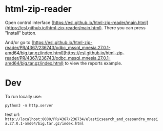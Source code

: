 # html-zip-reader


Open control interface [https://esl.github.io/html-zip-reader/main.html](https://esl.github.io/html-zip-reader/main.html).
There you can press "Install" button.

And/or go to [https://esl.github.io/html-zip-reader/PR/4367/236743/odbc_mssql_mnesia.27.0.1-amd64/big.tar.gz/index.html](https://esl.github.io/html-zip-reader/PR/4367/236743/odbc_mssql_mnesia.27.0.1-amd64/big.tar.gz/index.html)
to view the reports example.

# Dev

To run locally use:

```
python3 -m http.server
```

test url: `http://localhost:8000/PR/4367/236734/elasticsearch_and_cassandra_mnesia.27.0.1-amd64/big.tar.gz/index.html`
